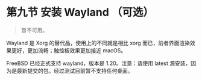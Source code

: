# 第九节 安装 Wayland （可选）

>暂不可用。

Wayland 是 Xorg 的替代品，使用上的不同就是相比 xorg 而已，前者界面渲染效果更好，更加流畅；触控板效果更加接近 macOS。

FreeBSD 已经正式支持 wayland，版本是 1.20。注意：请使用 latest 源安装，因为是最新提交的包。经过测试目前暂不支持任何桌面。
